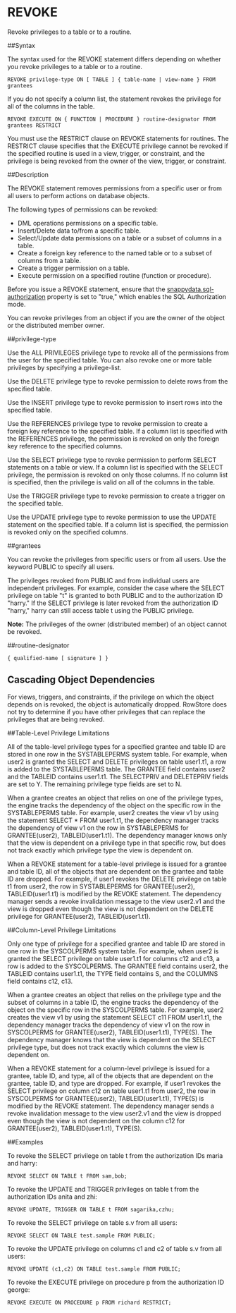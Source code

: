 # REVOKE


Revoke privileges to a table or to a routine.

##Syntax

The syntax used for the REVOKE statement differs depending on whether you revoke privileges to a table or to a routine.

``` pre
REVOKE privilege-type ON [ TABLE ] { table-name | view-name } FROM grantees
```

If you do not specify a column list, the statement revokes the privilege for all of the columns in the table.

``` pre
REVOKE EXECUTE ON { FUNCTION | PROCEDURE } routine-designator FROM grantees RESTRICT
```

You must use the RESTRICT clause on REVOKE statements for routines. The RESTRICT clause specifies that the EXECUTE privilege cannot be revoked if the specified routine is used in a view, trigger, or constraint, and the privilege is being revoked from the owner of the view, trigger, or constraint.

<a id="reference_B3D0A85B7E704BCEA5E79A25394EA71C__section_9C509B303CC24496B3B72894BFB3EB7B"></a>
##Description

The REVOKE statement removes permissions from a specific user or from all users to perform actions on database objects.

The following types of permissions can be revoked:

-   DML operations permissions on a specific table.
-   Insert/Delete data to/from a specific table.
-   Select/Update data permissions on a table or a subset of columns in a table.
-   Create a foreign key reference to the named table or to a subset of columns from a table.
-   Create a trigger permission on a table.
-   Execute permission on a specified routine (function or procedure).

Before you issue a REVOKE statement, ensure that the <a href="../configuration/ConnectionAttributes.html#jdbc_connection_attributes__section_98DEF23ED88A4821BF4CA852CBB5633A" class="xref noPageCitation">snappydata.sql-authorization</a> property is set to "true," which enables the SQL Authorization mode.

You can revoke privileges from an object if you are the owner of the object or the distributed member owner.

<a id="reference_B3D0A85B7E704BCEA5E79A25394EA71C__section_E27AB17C84194774BA3D894DEC8F6EBE"></a>

##privilege-type

Use the ALL PRIVILEGES privilege type to revoke all of the permissions from the user for the specified table. You can also revoke one or more table privileges by specifying a privilege-list.

Use the DELETE privilege type to revoke permission to delete rows from the specified table.

Use the INSERT privilege type to revoke permission to insert rows into the specified table.

Use the REFERENCES privilege type to revoke permission to create a foreign key reference to the specified table. If a column list is specified with the REFERENCES privilege, the permission is revoked on only the foreign key reference to the specified columns.

Use the SELECT privilege type to revoke permission to perform SELECT statements on a table or view. If a column list is specified with the SELECT privilege, the permission is revoked on only those columns. If no column list is specified, then the privilege is valid on all of the columns in the table.

Use the TRIGGER privilege type to revoke permission to create a trigger on the specified table.

Use the UPDATE privilege type to revoke permission to use the UPDATE statement on the specified table. If a column list is specified, the permission is revoked only on the specified columns.

<a id="reference_B3D0A85B7E704BCEA5E79A25394EA71C__section_75DA8C85E9FB4E89A60708245519064C"></a>

##grantees

You can revoke the privileges from specific users or from all users. Use the keyword PUBLIC to specify all users.

The privileges revoked from PUBLIC and from individual users are independent privileges. For example, consider the case where the SELECT privilege on table "t" is granted to both PUBLIC and to the authorization ID "harry." If the SELECT privilege is later revoked from the authorization ID "harry," harry can still access table t using the PUBLIC privilege.

<p class="note"><strong>Note:</strong> The privileges of the owner (distributed member) of an object cannot be revoked. </p>

<a id="reference_B3D0A85B7E704BCEA5E79A25394EA71C__section_E50B9890A41241918E2C30F8362B1F14"></a>

##routine-designator

``` pre
{ qualified-name [ signature ] }
```

<a id="reference_B3D0A85B7E704BCEA5E79A25394EA71C__section_FC1DECFF2DC346BC9D05624071D4F70E"></a>

Cascading Object Dependencies
-----------------------------

For views, triggers, and constraints, if the privilege on which the object depends on is revoked, the object is automatically dropped. RowStore does not try to determine if you have other privileges that can replace the privileges that are being revoked.

<a id="reference_B3D0A85B7E704BCEA5E79A25394EA71C__section_8859D45244B149DAB9CBBA250D29CAFC"></a>

##Table-Level Privilege Limitations

All of the table-level privilege types for a specified grantee and table ID are stored in one row in the SYSTABLEPERMS system table. For example, when user2 is granted the SELECT and DELETE privileges on table user1.t1, a row is added to the SYSTABLEPERMS table. The GRANTEE field contains user2 and the TABLEID contains user1.t1. The SELECTPRIV and DELETEPRIV fields are set to Y. The remaining privilege type fields are set to N.

When a grantee creates an object that relies on one of the privilege types, the engine tracks the dependency of the object on the specific row in the SYSTABLEPERMS table. For example, user2 creates the view v1 by using the statement SELECT \* FROM user1.t1, the dependency manager tracks the dependency of view v1 on the row in SYSTABLEPERMS for GRANTEE(user2), TABLEID(user1.t1). The dependency manager knows only that the view is dependent on a privilege type in that specific row, but does not track exactly which privilege type the view is dependent on.

When a REVOKE statement for a table-level privilege is issued for a grantee and table ID, all of the objects that are dependent on the grantee and table ID are dropped. For example, if user1 revokes the DELETE privilege on table t1 from user2, the row in SYSTABLEPERMS for GRANTEE(user2), TABLEID(user1.t1) is modified by the REVOKE statement. The dependency manager sends a revoke invalidation message to the view user2.v1 and the view is dropped even though the view is not dependent on the DELETE privilege for GRANTEE(user2), TABLEID(user1.t1).

<a id="reference_B3D0A85B7E704BCEA5E79A25394EA71C__section_2724C505769E472790C2DC599E759011"></a>

##Column-Level Privilege Limitations

Only one type of privilege for a specified grantee and table ID are stored in one row in the SYSCOLPERMS system table. For example, when user2 is granted the SELECT privilege on table user1.t1 for columns c12 and c13, a row is added to the SYSCOLPERMS. The GRANTEE field contains user2, the TABLEID contains user1.t1, the TYPE field contains S, and the COLUMNS field contains c12, c13.

When a grantee creates an object that relies on the privilege type and the subset of columns in a table ID, the engine tracks the dependency of the object on the specific row in the SYSCOLPERMS table. For example, user2 creates the view v1 by using the statement SELECT c11 FROM user1.t1, the dependency manager tracks the dependency of view v1 on the row in SYSCOLPERMS for GRANTEE(user2), TABLEID(user1.t1), TYPE(S). The dependency manager knows that the view is dependent on the SELECT privilege type, but does not track exactly which columns the view is dependent on.

When a REVOKE statement for a column-level privilege is issued for a grantee, table ID, and type, all of the objects that are dependent on the grantee, table ID, and type are dropped. For example, if user1 revokes the SELECT privilege on column c12 on table user1.t1 from user2, the row in SYSCOLPERMS for GRANTEE(user2), TABLEID(user1.t1), TYPE(S) is modified by the REVOKE statement. The dependency manager sends a revoke invalidation message to the view user2.v1 and the view is dropped even though the view is not dependent on the column c12 for GRANTEE(user2), TABLEID(user1.t1), TYPE(S).

##Examples

To revoke the SELECT privilege on table t from the authorization IDs maria and harry:

``` pre
REVOKE SELECT ON TABLE t FROM sam,bob;
```

To revoke the UPDATE and TRIGGER privileges on table t from the authorization IDs anita and zhi:

``` pre
REVOKE UPDATE, TRIGGER ON TABLE t FROM sagarika,czhu;
```

To revoke the SELECT privilege on table s.v from all users:

``` pre
REVOKE SELECT ON TABLE test.sample FROM PUBLIC;
```

To revoke the UPDATE privilege on columns c1 and c2 of table s.v from all users:

``` pre
REVOKE UPDATE (c1,c2) ON TABLE test.sample FROM PUBLIC;
```

To revoke the EXECUTE privilege on procedure p from the authorization ID george:

``` pre
REVOKE EXECUTE ON PROCEDURE p FROM richard RESTRICT;
```



